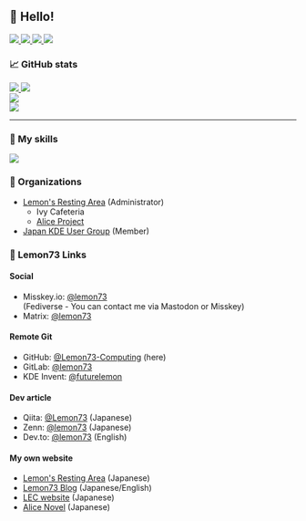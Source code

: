 ## 👋 Hello!
<a href="https://lemon73-computing.github.io/">
    <img src="https://img.shields.io/badge/WebSite-12100E?logo=html5&color=fe6e95&logoColor=white" />
</a>
<a href="https://www.reddit.com/user/Lemon73-Computing">
    <img src="https://img.shields.io/badge/Reddit-12100E?logo=reddit&color=282A36&logoColor=white" />
</a>
<a href="https://github.com/Lemon73-Computing">
    <img src="https://img.shields.io/badge/GitHub-12100E?logo=github&color=fe6e95&logoColor=white" />
</a>
<a href="https://gitlab.com/lemon73">
    <img src="https://img.shields.io/badge/Gitlab-12100E?logo=gitlab&color=282A36&logoColor=white" />
</a>

### 📈 GitHub stats
<a href="https://github.com/Lemon73-Computing?tab=repositories">
  <img src="https://github-readme-stats.vercel.app/api?username=Lemon73-Computing&show_icons=true&rank_icon=github&theme=dracula&hide_border=true&count_private=true" />
  <img src="https://github-readme-stats.vercel.app/api/top-langs/?username=Lemon73-Computing&layout=compact&theme=dracula&hide_border=true&count_private=true" /><br />
  <img src="https://github-readme-streak-stats.herokuapp.com?user=Lemon73-Computing&date_format=%5BY.%5Dn.j&theme=dracula&hide_border=true&count_private=true" /><br />
  <img src="https://github-profile-summary-cards.vercel.app/api/cards/profile-details?username=lemon73-computing&theme=dracula&hide_border=true&count_private=true" />
</a>

---
### 💼 My skills
<a href="https://github.com/Lemon73-Computing?tab=repositories">
  <img src="https://skillicons.dev/icons?i=bash,blender,bootstrap,cs,css,debian,devto,discord,dotnet,firebase,git,github,githubactions,gitlab,gmail,html,linux,md,mastodon,misskey,react,ubuntu,unity,vue,vim,visualstudio,vscode,wasm,windows&perline=10" />
</a>

### 🏢 Organizations
- [Lemon's Resting Area](https://lemon73-computing.github.io) (Administrator)
  - Ivy Cafeteria
  - [Alice Project](https://alicenovel.web.app)
- [Japan KDE User Group](https://jp.kde.org) (Member)

### 🔗 Lemon73 Links
#### Social
- Misskey.io: [@lemon73](https://misskey.io/@lemon73)<br />
(Fediverse - You can contact me via Mastodon or Misskey)
- Matrix: [@lemon73](https://matrix.to/#/@lemon73:matrix.org)

#### Remote Git
- GitHub: [@Lemon73-Computing](https://github.com/Lemon73-Computing) (here)
- GitLab: [@lemon73](https://gitlab.com/lemon73)
- KDE Invent: [@futurelemon](https://invent.kde.org/futurelemon)

#### Dev article
- Qiita: [@Lemon73](https://qiita.com/Lemon73) (Japanese)
- Zenn: [@lemon73](https://zenn.dev/lemon73) (Japanese)
- Dev.to: [@lemon73](https://dev.to/lemon73) (English)

#### My own website
- [Lemon's Resting Area](https://lemon73-computing.github.io) (Japanese)
- [Lemon73 Blog](https://lemon73-computing.github.io/blog/) (Japanese/English)
- [LEC website](https://lemon73.gitlab.io) (Japanese)
- [Alice Novel](https://alicenovel.web.app) (Japanese)
